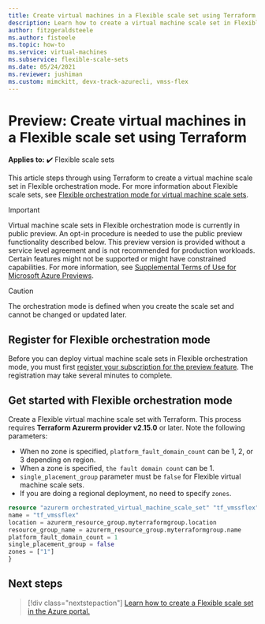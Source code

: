 ```yaml
---
title: Create virtual machines in a Flexible scale set using Terraform
description: Learn how to create a virtual machine scale set in Flexible orchestration mode using Terraform.
author: fitzgeraldsteele
ms.author: fisteele
ms.topic: how-to
ms.service: virtual-machines
ms.subservice: flexible-scale-sets
ms.date: 05/24/2021
ms.reviewer: jushiman
ms.custom: mimckitt, devx-track-azurecli, vmss-flex
---
```


# Preview: Create virtual machines in a Flexible scale set using Terraform

**Applies to:** :heavy_check_mark: Flexible scale sets


This article steps through using Terraform to create a virtual machine scale set in Flexible orchestration mode. For more information about Flexible scale sets, see [Flexible orchestration mode for virtual machine scale sets](flexible-virtual-machine-scale-sets.md). 


> [!IMPORTANT]
> Virtual machine scale sets in Flexible orchestration mode is currently in public preview. An opt-in procedure is needed to use the public preview functionality described below.
> This preview version is provided without a service level agreement and is not recommended for production workloads. Certain features might not be supported or might have constrained capabilities.
> For more information, see [Supplemental Terms of Use for Microsoft Azure Previews](https://azure.microsoft.com/support/legal/preview-supplemental-terms/).


> [!CAUTION]
> The orchestration mode is defined when you create the scale set and cannot be changed or updated later.


## Register for Flexible orchestration mode

Before you can deploy virtual machine scale sets in Flexible orchestration mode, you must first [register your subscription for the preview feature](flexible-virtual-machine-scale-sets.md#register-for-flexible-orchestration-mode). The registration may take several minutes to complete.


## Get started with Flexible orchestration mode

Create a Flexible virtual machine scale set with Terraform. This process requires **Terraform Azurerm provider v2.15.0** or later. Note the following parameters:
- When no zone is specified, `platform_fault_domain_count` can be 1, 2, or 3 depending on region.
- When a zone is specified, `the fault domain count` can be 1.
- `single_placement_group` parameter must be `false` for Flexible virtual machine scale sets.
- If you are doing a regional deployment, no need to specify `zones`.

```terraform
resource "azurerm orchestrated_virtual_machine_scale_set" "tf_vmssflex" {
name = "tf_vmssflex"
location = azurerm_resource_group.myterraformgroup.location
resource_group_name = azurerm_resource_group.myterraformgroup.name
platform_fault_domain_count = 1
single_placement_group = false
zones = ["1"]
}
```


## Next steps
> [!div class="nextstepaction"]
> [Learn how to create a Flexible scale set in the Azure portal.](flexible-virtual-machine-scale-sets-portal.md)